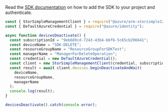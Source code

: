 Read the [SDK documentation](https://github.com/Azure/azure-sdk-for-js/blob/%40azure%2Farm-storsimple1200series_2.0.1/sdk/storsimple1200series/arm-storsimple1200series/README.md) on how to add the SDK to your project and authenticate.

```javascript
const { StorSimpleManagementClient } = require("@azure/arm-storsimple1200series");
const { DefaultAzureCredential } = require("@azure/identity");

async function devicesDeactivate() {
  const subscriptionId = "9eb689cd-7243-43b4-b6f6-5c65cb296641";
  const deviceName = "SDK-DELETE";
  const resourceGroupName = "ResourceGroupForSDKTest";
  const managerName = "ManagerForDeleteOperation";
  const credential = new DefaultAzureCredential();
  const client = new StorSimpleManagementClient(credential, subscriptionId);
  const result = await client.devices.beginDeactivateAndWait(
    deviceName,
    resourceGroupName,
    managerName
  );
  console.log(result);
}

devicesDeactivate().catch(console.error);
```
